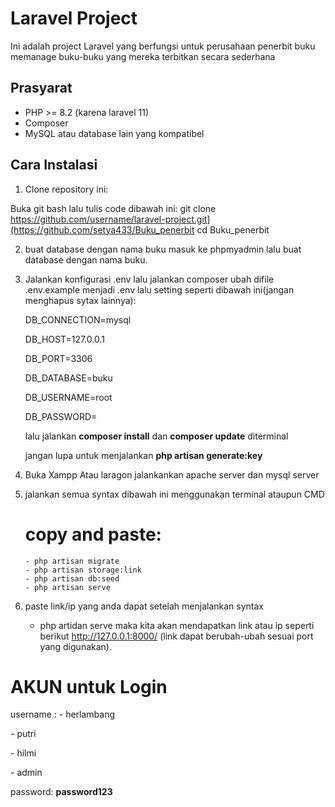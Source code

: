 # Laravel Project

Ini adalah project Laravel yang berfungsi untuk perusahaan penerbit buku memanage buku-buku yang mereka terbitkan secara sederhana

## Prasyarat
- PHP >= 8.2 (karena laravel 11)
- Composer
- MySQL atau database lain yang kompatibel

## Cara Instalasi

1. Clone repository ini:

Buka git bash lalu tulis code dibawah ini:
git clone https://github.com/username/laravel-project.git](https://github.com/setya433/Buku_penerbit
cd Buku_penerbit

2. buat database dengan nama buku
   masuk ke phpmyadmin lalu buat database dengan nama buku.
    
3. Jalankan konfigurasi .env lalu jalankan composer
   ubah difile .env.example menjadi .env lalu setting seperti dibawah ini(jangan menghapus sytax lainnya):
   <p>DB_CONNECTION=mysql</p>
    <p>DB_HOST=127.0.0.1</p>
    <p>DB_PORT=3306</p>
    <p>DB_DATABASE=buku</p>
    <p>DB_USERNAME=root</p>
    <p>DB_PASSWORD=</p>

   lalu jalankan <b>composer install</b> dan <b>composer update</b> diterminal

   jangan lupa untuk menjalankan <b>php artisan generate:key</b>

5. Buka Xampp Atau laragon
   jalankankan apache server dan mysql server

6. jalankan semua syntax dibawah ini menggunakan terminal ataupun CMD
   # copy and paste:
       - php artisan migrate
       - php artisan storage:link
       - php artisan db:seed
       - php artisan serve
  
8. paste link/ip yang anda dapat
    setelah menjalankan syntax
   - php artidan serve
     maka kita akan mendapatkan link atau ip seperti berikut    http://127.0.0.1:8000/   (link dapat berubah-ubah sesuai port yang digunakan).

# AKUN untuk Login
username :
    - herlambang
    <p>- putri </p>
    <p>- hilmi </p>
    <p>- admin </p>
password: <b>password123</b>


